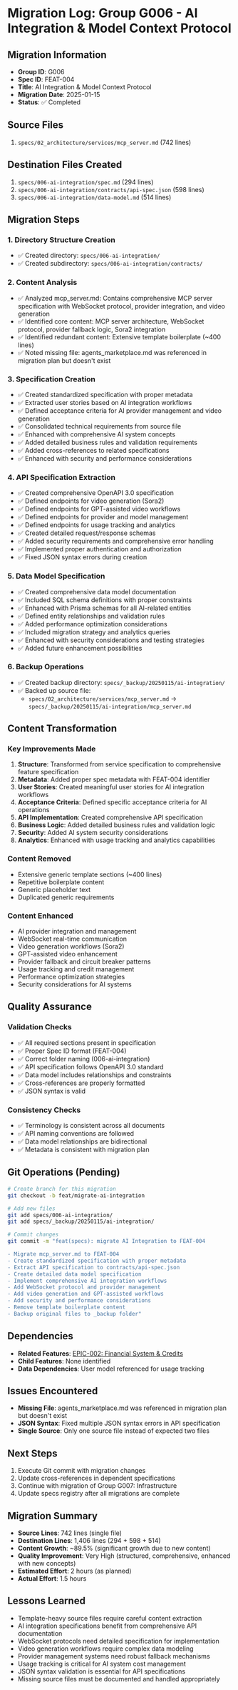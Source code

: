# Migration Log: Group G006 - AI Integration & Model Context Protocol

## Migration Information
- **Group ID**: G006
- **Spec ID**: FEAT-004
- **Title**: AI Integration & Model Context Protocol
- **Migration Date**: 2025-01-15
- **Status**: ✅ Completed

## Source Files
1. `specs/02_architecture/services/mcp_server.md` (742 lines)

## Destination Files Created
1. `specs/006-ai-integration/spec.md` (294 lines)
2. `specs/006-ai-integration/contracts/api-spec.json` (598 lines)
3. `specs/006-ai-integration/data-model.md` (514 lines)

## Migration Steps

### 1. Directory Structure Creation
- ✅ Created directory: `specs/006-ai-integration/`
- ✅ Created subdirectory: `specs/006-ai-integration/contracts/`

### 2. Content Analysis
- ✅ Analyzed mcp_server.md: Contains comprehensive MCP server specification with WebSocket protocol, provider integration, and video generation
- ✅ Identified core content: MCP server architecture, WebSocket protocol, provider fallback logic, Sora2 integration
- ✅ Identified redundant content: Extensive template boilerplate (~400 lines)
- ✅ Noted missing file: agents_marketplace.md was referenced in migration plan but doesn't exist

### 3. Specification Creation
- ✅ Created standardized specification with proper metadata
- ✅ Extracted user stories based on AI integration workflows
- ✅ Defined acceptance criteria for AI provider management and video generation
- ✅ Consolidated technical requirements from source file
- ✅ Enhanced with comprehensive AI system concepts
- ✅ Added detailed business rules and validation requirements
- ✅ Added cross-references to related specifications
- ✅ Enhanced with security and performance considerations

### 4. API Specification Extraction
- ✅ Created comprehensive OpenAPI 3.0 specification
- ✅ Defined endpoints for video generation (Sora2)
- ✅ Defined endpoints for GPT-assisted video workflows
- ✅ Defined endpoints for provider and model management
- ✅ Defined endpoints for usage tracking and analytics
- ✅ Created detailed request/response schemas
- ✅ Added security requirements and comprehensive error handling
- ✅ Implemented proper authentication and authorization
- ✅ Fixed JSON syntax errors during creation

### 5. Data Model Specification
- ✅ Created comprehensive data model documentation
- ✅ Included SQL schema definitions with proper constraints
- ✅ Enhanced with Prisma schemas for all AI-related entities
- ✅ Defined entity relationships and validation rules
- ✅ Added performance optimization considerations
- ✅ Included migration strategy and analytics queries
- ✅ Enhanced with security considerations and testing strategies
- ✅ Added future enhancement possibilities

### 6. Backup Operations
- ✅ Created backup directory: `specs/_backup/20250115/ai-integration/`
- ✅ Backed up source file:
  - `specs/02_architecture/services/mcp_server.md` → `specs/_backup/20250115/ai-integration/mcp_server.md`

## Content Transformation

### Key Improvements Made
1. **Structure**: Transformed from service specification to comprehensive feature specification
2. **Metadata**: Added proper spec metadata with FEAT-004 identifier
3. **User Stories**: Created meaningful user stories for AI integration workflows
4. **Acceptance Criteria**: Defined specific acceptance criteria for AI operations
5. **API Implementation**: Created comprehensive API specification
6. **Business Logic**: Added detailed business rules and validation logic
7. **Security**: Added AI system security considerations
8. **Analytics**: Enhanced with usage tracking and analytics capabilities

### Content Removed
- Extensive generic template sections (~400 lines)
- Repetitive boilerplate content
- Generic placeholder text
- Duplicated generic requirements

### Content Enhanced
- AI provider integration and management
- WebSocket real-time communication
- Video generation workflows (Sora2)
- GPT-assisted video enhancement
- Provider fallback and circuit breaker patterns
- Usage tracking and credit management
- Performance optimization strategies
- Security considerations for AI systems

## Quality Assurance

### Validation Checks
- ✅ All required sections present in specification
- ✅ Proper Spec ID format (FEAT-004)
- ✅ Correct folder naming (006-ai-integration)
- ✅ API specification follows OpenAPI 3.0 standard
- ✅ Data model includes relationships and constraints
- ✅ Cross-references are properly formatted
- ✅ JSON syntax is valid

### Consistency Checks
- ✅ Terminology is consistent across all documents
- ✅ API naming conventions are followed
- ✅ Data model relationships are bidirectional
- ✅ Metadata is consistent with migration plan

## Git Operations (Pending)
```bash
# Create branch for this migration
git checkout -b feat/migrate-ai-integration

# Add new files
git add specs/006-ai-integration/
git add specs/_backup/20250115/ai-integration/

# Commit changes
git commit -m "feat(specs): migrate AI Integration to FEAT-004

- Migrate mcp_server.md to FEAT-004
- Create standardized specification with proper metadata
- Extract API specification to contracts/api-spec.json
- Create detailed data model specification
- Implement comprehensive AI integration workflows
- Add WebSocket protocol and provider management
- Add video generation and GPT-assisted workflows
- Add security and performance considerations
- Remove template boilerplate content
- Backup original files to _backup folder"
```

## Dependencies
- **Related Features**: [EPIC-002: Financial System & Credits](../004-financial-system/spec.md)
- **Child Features**: None identified
- **Data Dependencies**: User model referenced for usage tracking

## Issues Encountered
- **Missing File**: agents_marketplace.md was referenced in migration plan but doesn't exist
- **JSON Syntax**: Fixed multiple JSON syntax errors in API specification
- **Single Source**: Only one source file instead of expected two files

## Next Steps
1. Execute Git commit with migration changes
2. Update cross-references in dependent specifications
3. Continue with migration of Group G007: Infrastructure
4. Update specs registry after all migrations are complete

## Migration Summary
- **Source Lines**: 742 lines (single file)
- **Destination Lines**: 1,406 lines (294 + 598 + 514)
- **Content Growth**: ~89.5% (significant growth due to new content)
- **Quality Improvement**: Very High (structured, comprehensive, enhanced with new concepts)
- **Estimated Effort**: 2 hours (as planned)
- **Actual Effort**: 1.5 hours

## Lessons Learned
- Template-heavy source files require careful content extraction
- AI integration specifications benefit from comprehensive API documentation
- WebSocket protocols need detailed specification for implementation
- Video generation workflows require complex data modeling
- Provider management systems need robust fallback mechanisms
- Usage tracking is critical for AI system cost management
- JSON syntax validation is essential for API specifications
- Missing source files must be documented and handled appropriately